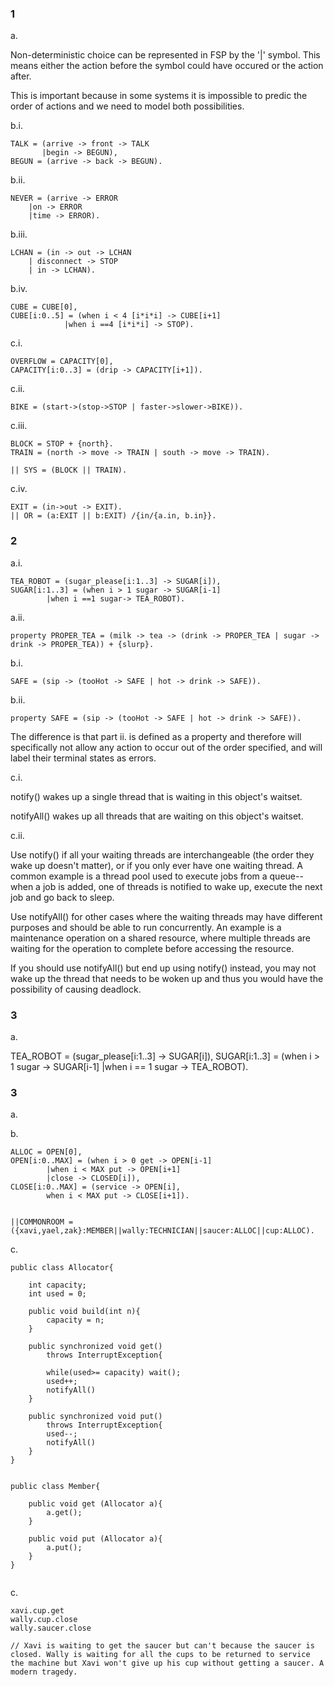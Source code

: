 ### 1 

a.

Non-deterministic choice can be represented in FSP by the '|' symbol. This means either the action before the symbol could have occured or the action after.

This is important because in some systems it is impossible to predic the order of actions and we need to model both possibilities.

b.i.

```
TALK = (arrive -> front -> TALK
       |begin -> BEGUN),
BEGUN = (arrive -> back -> BEGUN).
```

b.ii.

```
NEVER = (arrive -> ERROR
	|on -> ERROR
	|time -> ERROR).
```

b.iii.

```
LCHAN = (in -> out -> LCHAN
	| disconnect -> STOP 
	| in -> LCHAN).
```

b.iv.

```
CUBE = CUBE[0],
CUBE[i:0..5] = (when i < 4 [i*i*i] -> CUBE[i+1]
			|when i ==4 [i*i*i] -> STOP).
```


c.i.

```
OVERFLOW = CAPACITY[0],
CAPACITY[i:0..3] = (drip -> CAPACITY[i+1]).
```

c.ii.

```
BIKE = (start->(stop->STOP | faster->slower->BIKE)).
```

c.iii.

```
BLOCK = STOP + {north}.
TRAIN = (north -> move -> TRAIN | south -> move -> TRAIN).

|| SYS = (BLOCK || TRAIN).
```

c.iv.

```
EXIT = (in->out -> EXIT).
|| OR = (a:EXIT || b:EXIT) /{in/{a.in, b.in}}.
```


### 2

a.i.

```
TEA_ROBOT = (sugar_please[i:1..3] -> SUGAR[i]),
SUGAR[i:1..3] = (when i > 1 sugar -> SUGAR[i-1]
		|when i ==1 sugar-> TEA_ROBOT).
```

a.ii.

```
property PROPER_TEA = (milk -> tea -> (drink -> PROPER_TEA | sugar -> drink -> PROPER_TEA)) + {slurp}.
```

b.i.

```
SAFE = (sip -> (tooHot -> SAFE | hot -> drink -> SAFE)).
```

b.ii.

```
property SAFE = (sip -> (tooHot -> SAFE | hot -> drink -> SAFE)).
```

The difference is that part ii. is defined as a property and therefore will specifically not allow any action to occur out of the order specified, and will label their terminal states as errors.

c.i.

notify() wakes up a single thread that is waiting in this object's waitset.

notifyAll() wakes up all threads that are waiting on this object's waitset.

c.ii.

Use notify() if all your waiting threads are interchangeable (the order they wake up doesn't matter), or if you only ever have one waiting thread. A common example is a thread pool used to execute jobs from a queue--when a job is added, one of threads is notified to wake up, execute the next job and go back to sleep.

Use notifyAll() for other cases where the waiting threads may have different purposes and should be able to run concurrently. An example is a maintenance operation on a shared resource, where multiple threads are waiting for the operation to complete before accessing the resource.

If you should use notifyAll() but end up using notify() instead, you may not wake up the thread that needs to be woken up and thus you would have the possibility of causing deadlock.

### 3

a.






































































TEA_ROBOT = (sugar_please[i:1..3] -> SUGAR[i]),
SUGAR[i:1..3] = (when i > 1 sugar -> SUGAR[i-1]
				|when i == 1 sugar -> TEA_ROBOT).


### 3

a. 

b.

```
ALLOC = OPEN[0],
OPEN[i:0..MAX] = (when i > 0 get -> OPEN[i-1]
		|when i < MAX put -> OPEN[i+1]
		|close -> CLOSED[i]),
CLOSE[i:0..MAX] = (service -> OPEN[i],
		when i < MAX put -> CLOSE[i+1]).


||COMMONROOM = ({xavi,yael,zak}:MEMBER||wally:TECHNICIAN||saucer:ALLOC||cup:ALLOC).

```

c. 

```
public class Allocator{

	int capacity;
	int used = 0;
	
	public void build(int n){
		capacity = n;	
	}
	
	public synchronized void get()
		throws InterruptException{
		
		while(used>= capacity) wait();
		used++;
		notifyAll()
	}	
	
	public synchronized void put()
		throws InterruptException{
		used--;
		notifyAll()
	}
}


public class Member{
	
	public void get (Allocator a){
		a.get();
	}
	
	public void put (Allocator a){
		a.put();
	}
}


```

c.

```
xavi.cup.get
wally.cup.close
wally.saucer.close

// Xavi is waiting to get the saucer but can't because the saucer is closed. Wally is waiting for all the cups to be returned to service the machine but Xavi won't give up his cup without getting a saucer. A modern tragedy.
```


